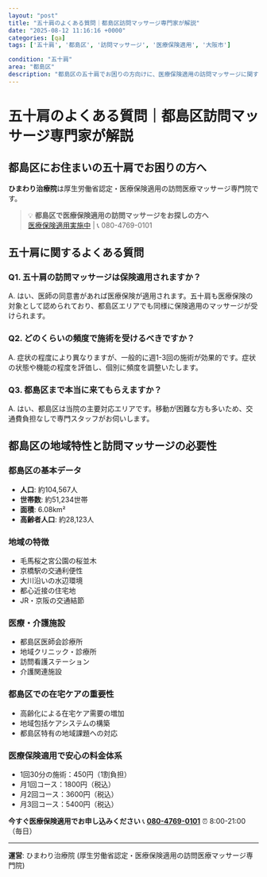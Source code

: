 ```yaml
---
layout: "post"
title: "五十肩のよくある質問｜都島区訪問マッサージ専門家が解説"
date: "2025-08-12 11:16:16 +0000"
categories: [qa]
tags: ['五十肩', '都島区', '訪問マッサージ', '医療保険適用', '大阪市']

condition: "五十肩"
area: "都島区"
description: "都島区の五十肩でお困りの方向けに、医療保険適用の訪問マッサージに関するよくある質問にお答えします。厚生労働省認定・医療保険適用のひまわり治療院が専門家として解説。"
---
```


# 五十肩のよくある質問｜都島区訪問マッサージ専門家が解説

## 都島区にお住まいの五十肩でお困りの方へ

**ひまわり治療院**は厚生労働省認定・医療保険適用の訪問医療マッサージ専門院です。

> 💡 **都島区で医療保険適用の訪問マッサージをお探しの方へ**  
> [医療保険適用実施中](https://peraichi.com/landing_pages/view/himawari-massage) | 📞 080-4769-0101

## 五十肩に関するよくある質問

### Q1. 五十肩の訪問マッサージは保険適用されますか？
A. はい、医師の同意書があれば医療保険が適用されます。五十肩も医療保険の対象として認められており、都島区エリアでも同様に保険適用のマッサージが受けられます。

### Q2. どのくらいの頻度で施術を受けるべきですか？
A. 症状の程度により異なりますが、一般的に週1-3回の施術が効果的です。症状の状態や機能の程度を評価し、個別に頻度を調整いたします。

### Q3. 都島区まで本当に来てもらえますか？
A. はい、都島区は当院の主要対応エリアです。移動が困難な方も多いため、交通費負担なしで専門スタッフがお伺いします。

## 都島区の地域特性と訪問マッサージの必要性

### 都島区の基本データ
- **人口**: 約104,567人
- **世帯数**: 約51,234世帯
- **面積**: 6.08km²
- **高齢者人口**: 約28,123人

### 地域の特徴
- 毛馬桜之宮公園の桜並木
- 京橋駅の交通利便性
- 大川沿いの水辺環境
- 都心近接の住宅地
- JR・京阪の交通結節

### 医療・介護施設
- 都島区医師会診療所
- 地域クリニック・診療所
- 訪問看護ステーション
- 介護関連施設

### 都島区での在宅ケアの重要性
- 高齢化による在宅ケア需要の増加
- 地域包括ケアシステムの構築
- 都島区特有の地域課題への対応

### 医療保険適用で安心の料金体系
- 1回30分の施術：450円（1割負担）
- 月1回コース：1800円（税込）
- 月2回コース：3600円（税込）
- 月3回コース：5400円（税込）

**今すぐ医療保険適用でお申し込みください**
📞 **[080-4769-0101](tel:080-4769-0101)**
⏰ 8:00-21:00（毎日）

---
**運営**: ひまわり治療院 (厚生労働省認定・医療保険適用の訪問医療マッサージ専門院)